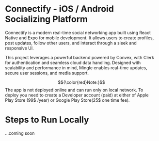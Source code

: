 # Connectify - iOS / Android Socializing Platform


Connectify is a modern real-time social networking app built using React Native and Expo for mobile development. It allows users to create profiles, post updates, follow other users, and interact through a sleek and responsive UI.

This project leverages a powerful backend powered by Convex, with Clerk for authentication and seamless cloud data handling. Designed with scalability and performance in mind, Mingle enables real-time updates, secure user sessions, and media support.

$${\color{red}Note:}$$ The app is not deployed online and can run only on local network. To deploy you need to create a Developer account (paid) at either of Apple Play Store (99$ /year) or Google Play Store(25$ one time fee).


# Steps to Run Locally

...coming soon